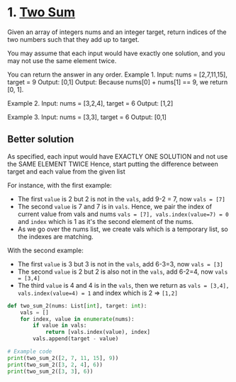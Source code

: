# 1. [Two Sum](https://leetcode.com/problems/two-sum/)

Given an array of integers nums and an integer target, return indices of the two numbers such that they add up to target.

You may assume that each input would have exactly one solution, and you may not use the same element twice.

You can return the answer in any order.
Example 1.
Input: nums = [2,7,11,15], target = 9
Output: [0,1]
Output: Because nums[0] + nums[1] == 9, we return [0, 1].

Example 2.
Input: nums = [3,2,4], target = 6
Output: [1,2]

Example 3.
Input: nums = [3,3], target = 6
Output: [0,1]

## Better solution

As specified, each input would have EXACTLY ONE SOLUTION and not use the SAME ELEMENT TWICE
Hence, start putting the difference between target and each value from the given list

For instance, with the first example:

- The first `value` is 2 but 2 is not in the `vals`, add 9-2 = 7, now `vals = [7]`
- The second `value` is 7 and 7 is in `vals`. Hence, we pair the index of current value from vals and nums
  `vals = [7], vals.index(value=7) = 0` and `index` which is 1 as it's the second element of the nums.
- As we go over the nums list, we create vals which is a temporary list, so the indexes are matching.

With the second example:

- The first `value` is 3 but 3 is not in the `vals`, add 6-3=3, now `vals = [3]`
- The second `value` is 2 but 2 is also not in the `vals`, add 6-2=4, now `vals = [3,4]`
- The third `value` is 4 and 4 is in the `vals`, then we return as
  `vals = [3,4], vals.index(value=4) = 1` and index which is 2 => `[1,2]`

```python
def two_sum_2(nums: List[int], target: int):
    vals = []
    for index, value in enumerate(nums):
        if value in vals:
            return [vals.index(value), index]
        vals.append(target - value)

# Example code
print(two_sum_2([2, 7, 11, 15], 9))
print(two_sum_2([3, 2, 4], 6))
print(two_sum_2([3, 3], 6))
```
